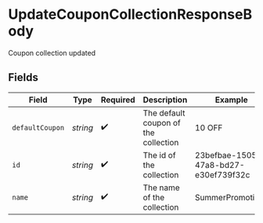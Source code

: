 # UpdateCouponCollectionResponseBody

Coupon collection updated


## Fields

| Field                                | Type                                 | Required                             | Description                          | Example                              |
| ------------------------------------ | ------------------------------------ | ------------------------------------ | ------------------------------------ | ------------------------------------ |
| `defaultCoupon`                      | *string*                             | :heavy_check_mark:                   | The default coupon of the collection | 10 OFF                               |
| `id`                                 | *string*                             | :heavy_check_mark:                   | The id of the collection             | 23befbae-1505-47a8-bd27-e30ef739f32c |
| `name`                               | *string*                             | :heavy_check_mark:                   | The name of the collection           | SummerPromotions                     |